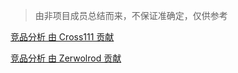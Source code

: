 > 由非项目成员总结而来，不保证准确定，仅供参考

[竞品分析 由 Cross111 贡献](https://github.com/Tencent/cherry-markdown/wiki/%E7%AB%9E%E5%93%81%E5%88%86%E6%9E%90-%E7%94%B1-Cross111-%E8%B4%A1%E7%8C%AE)

[竞品分析 由 Zerwolrod 贡献](https://github.com/Tencent/cherry-markdown/wiki/%E7%AB%9E%E5%93%81%E5%88%86%E6%9E%90-%E7%94%B1-Zerwolrod-%E8%B4%A1%E7%8C%AE)
